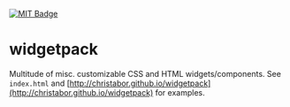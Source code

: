 [![MIT Badge](http://img.shields.io/badge/license-MIT-blue.svg)](https://raw.githubusercontent.com/christabor/widgetpack/master/LICENSE)

# widgetpack
Multitude of misc. customizable CSS and HTML widgets/components. See `index.html` and [http://christabor.github.io/widgetpack](http://christabor.github.io/widgetpack) for examples.
